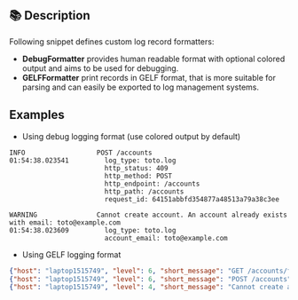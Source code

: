 ## 📚 Description

Following snippet defines custom log record formatters:

- **DebugFormatter** provides human readable format with optional colored output and aims to be used for debugging.
- **GELFFormatter** print records in GELF format, that is more suitable for parsing and can easily be exported to log management systems.

## Examples

- Using debug logging format (use colored output by default)

```log
INFO                  POST /accounts
01:54:38.023541         log_type: toto.log
                        http_status: 409
                        http_method: POST
                        http_endpoint: /accounts
                        http_path: /accounts
                        request_id: 64151abbfd354877a48513a79a38c3ee

WARNING               Cannot create account. An account already exists with email: toto@example.com
01:54:38.023609         log_type: toto.log
                        account_email: toto@example.com
```

- Using GELF logging format

```json
{"host": "laptop1515749", "level": 6, "short_message": "GET /accounts/fe8z4f8ez4f8ez", "timestamp": 1732064157.2697294, "version": "1.1", "_log_type": "toto.log", "_africa": "yolo", "_http_status": 200, "_http_method": "GET", "_http_endpoint": "/accounts/{accountId}", "_http_path": "/accounts/fe8z4f8ez4f8ez", "_request_id": "4d4ea2c13ad143bf863c3ab022266adc"}
{"host": "laptop1515749", "level": 6, "short_message": "POST /accounts", "timestamp": 1732064157.2698216, "version": "1.1", "_log_type": "toto.log", "_http_status": 409, "_http_method": "POST", "_http_endpoint": "/accounts", "_http_path": "/accounts", "_request_id": "18845dcdd5d84db0897f151a371a7f9f"}
{"host": "laptop1515749", "level": 4, "short_message": "Cannot create account. An account already exists with email: toto@example.com", "timestamp": 1732064157.26986, "version": "1.1", "_log_type": "toto.log", "_account_email": "toto@example.com"}
```

